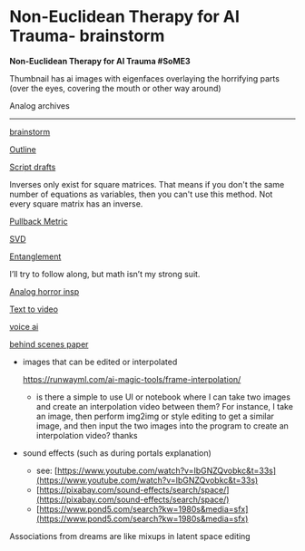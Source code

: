 # Non-Euclidean Therapy for AI Trauma- brainstorm

**Non-Euclidean Therapy for AI Trauma #SoME3**

Thumbnail has ai images with eigenfaces overlaying the horrifying parts (over the eyes, covering the mouth or other way around)

Analog archives

---

[brainstorm](Non-Euclidean%20Therapy%20for%20AI%20Trauma-%20brainstorm%20353aa98799c442ea831d8b3421e12ddb/brainstorm%20d73bb4357f134c4a9a02e1520364c930.md)

[Outline](Non-Euclidean%20Therapy%20for%20AI%20Trauma-%20brainstorm%20353aa98799c442ea831d8b3421e12ddb/Outline%200754d7e3d6434d49b4696740b5fd0431.md)

[Script drafts](Non-Euclidean%20Therapy%20for%20AI%20Trauma-%20brainstorm%20353aa98799c442ea831d8b3421e12ddb/Script%20drafts%20579052ef4990435cad14176f2582aee3.md)

Inverses only exist for square matrices. That means if you don't the same number of equations as variables, then you can't use this method. Not every square matrix has an inverse.

[Pullback Metric](Non-Euclidean%20Therapy%20for%20AI%20Trauma-%20brainstorm%20353aa98799c442ea831d8b3421e12ddb/Pullback%20Metric%2026f1296523784372a5cca0c828d9d45d.md)

[SVD](Non-Euclidean%20Therapy%20for%20AI%20Trauma-%20brainstorm%20353aa98799c442ea831d8b3421e12ddb/SVD%2028715ccee1ce43cf8ec421393a4be7c2.md)

[Entanglement](Non-Euclidean%20Therapy%20for%20AI%20Trauma-%20brainstorm%20353aa98799c442ea831d8b3421e12ddb/Entanglement%20415409e2c52d45b194faeb7d898d95a6.md)

I’ll try to follow along, but math isn’t my strong suit.

[Analog horror insp](Non-Euclidean%20Therapy%20for%20AI%20Trauma-%20brainstorm%20353aa98799c442ea831d8b3421e12ddb/Analog%20horror%20insp%20d713d2ea06744c05a898d1ad17297c3a.md)

[Text to video](Non-Euclidean%20Therapy%20for%20AI%20Trauma-%20brainstorm%20353aa98799c442ea831d8b3421e12ddb/Text%20to%20video%20915ef2bf96374aaebae3bc1f4ea67fec.md)

[voice ai](Non-Euclidean%20Therapy%20for%20AI%20Trauma-%20brainstorm%20353aa98799c442ea831d8b3421e12ddb/voice%20ai%2003a8ff59f84541d2882e517684268b0e.md)

[behind scenes paper](Non-Euclidean%20Therapy%20for%20AI%20Trauma-%20brainstorm%20353aa98799c442ea831d8b3421e12ddb/behind%20scenes%20paper%20164ec541a34d4501ae250f9615f6e89e.md)

- images that can be edited or interpolated
    
    https://runwayml.com/ai-magic-tools/frame-interpolation/
    
    - is there a simple to use UI or notebook where I can take two images and create an interpolation video between them? For instance, I take an image, then perform img2img or style editing to get a similar image, and then input the two images into the program to create an interpolation video? thanks
- sound effects (such as during portals explanation)
    - see: [https://www.youtube.com/watch?v=IbGNZQvobkc&t=33s](https://www.youtube.com/watch?v=IbGNZQvobkc&t=33s)
    - [https://pixabay.com/sound-effects/search/space/](https://pixabay.com/sound-effects/search/space/)
    - [https://www.pond5.com/search?kw=1980s&media=sfx](https://www.pond5.com/search?kw=1980s&media=sfx)

Associations from dreams are like mixups in latent space editing